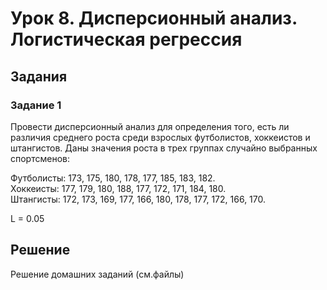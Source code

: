 # Урок 8. Дисперсионный анализ. Логистическая регрессия

## Задания

### Задание 1

Провести дисперсионный анализ для определения того, есть ли различия среднего роста среди взрослых футболистов, хоккеистов и штангистов. Даны значения роста в трех группах случайно выбранных спортсменов:

Футболисты: 173, 175, 180, 178, 177, 185, 183, 182.<br>
Хоккеисты: 177, 179, 180, 188, 177, 172, 171, 184, 180.<br>
Штангисты: 172, 173, 169, 177, 166, 180, 178, 177, 172, 166, 170.<br>

L = 0.05


## Решение

Решение домашних заданий (см.файлы)
